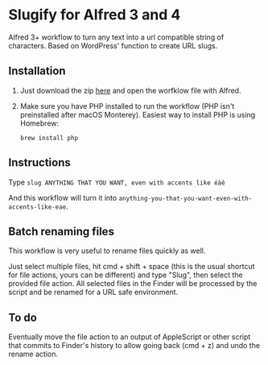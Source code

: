 # Slugify for Alfred 3 and 4
Alfred 3+ workflow to turn any text into a url compatible string of characters. Based on WordPress' function to create URL slugs.

## Installation
1. Just download the zip [here](https://github.com/david-treblig/slugify-alfred-3/blob/master/Slugify.alfredworkflow?raw=true) and open the worfklow file with Alfred.

2. Make sure you have PHP installed to run the workflow (PHP isn't preinstalled after macOS Monterey). Easiest way to install PHP is using Homebrew:
  
    ```
    brew install php
    ```

## Instructions
Type ```slug ANYTHING THAT YOU WANT, even with accents like éàê```

And this workflow will turn it into ```anything-you-that-you-want-even-with-accents-like-eae```.

## Batch renaming files
This workflow is very useful to rename files quickly as well. 

Just select multiple files, hit cmd + shift + space (this is the usual shortcut for file actions, yours can be different) and type "Slug", then select the provided file action. All selected files in the Finder will be processed by the script and be renamed for a URL safe environment.

## To do
Eventually move the file action to an output of AppleScript or other script that commits to Finder's history to allow going back (cmd + z) and undo the rename action.
